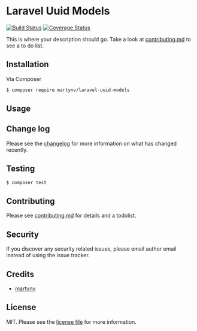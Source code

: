 # Laravel Uuid Models

[comment]: <> ([![Latest Version on Packagist][ico-version]][link-packagist])

[comment]: <> ([![Total Downloads][ico-downloads]][link-downloads])
[![Build Status][ico-github-actions]][link-github-actions]
[![Coverage Status][ico-coverage]][link-coverage]

[comment]: <> ([![StyleCI][ico-styleci]][link-styleci])

This is where your description should go. Take a look at [contributing.md](contributing.md) to see a to do list.

## Installation

Via Composer

``` bash
$ composer require martynv/laravel-uuid-models
```

## Usage

## Change log

Please see the [changelog](changelog.md) for more information on what has changed recently.

## Testing

``` bash
$ composer test
```

## Contributing

Please see [contributing.md](contributing.md) for details and a todolist.

## Security

If you discover any security related issues, please email author email instead of using the issue tracker.

## Credits

- [martynv][link-author]

## License

MIT. Please see the [license file](LICENSE) for more information.

[ico-version]: https://img.shields.io/packagist/v/martynv/laravel-uuid-models.svg?style=flat-square
[ico-downloads]: https://img.shields.io/packagist/dt/martynv/laravel-uuid-models.svg?style=flat-square
[ico-github-actions]: https://github.com/martyn-v/laravel-uuid-models/actions/workflows/php.yml/badge.svg?branch=main
[ico-styleci]: https://styleci.io/repos/12345678/shield
[ico-coverage]: https://coveralls.io/repos/github/martyn-v/laravel-uuid-models/badge.svg?branch=main

[link-packagist]: https://packagist.org/packages/martynv/laravel-uuid-models
[link-downloads]: https://packagist.org/packages/martynv/laravel-uuid-models
[link-github-actions]: https://github.com/martyn-v/laravel-uuid-models/actions/workflows/php.yml
[link-styleci]: https://styleci.io/repos/12345678
[link-author]: https://github.com/martyn-v
[link-coverage]: https://coveralls.io/github/martyn-v/laravel-uuid-models?branch=main

